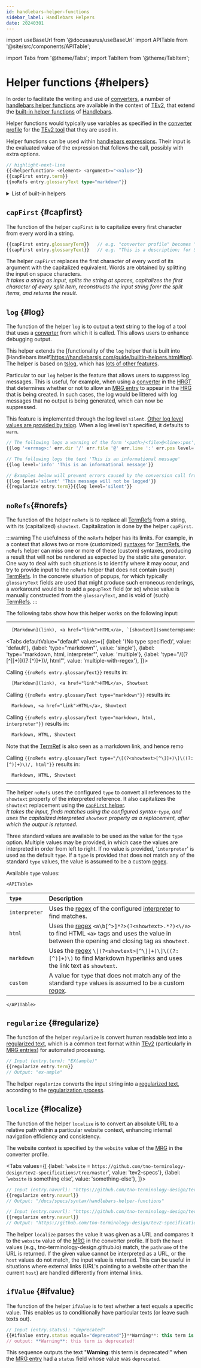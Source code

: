 ```yaml
---
id: handlebars-helper-functions
sidebar_label: Handlebars Helpers
date: 20240301
---
```


import useBaseUrl from '@docusaurus/useBaseUrl'
import APITable from '@site/src/components/APITable';

import Tabs from '@theme/Tabs';
import TabItem from '@theme/TabItem';

# Helper functions {#helpers}

In order to facilitate the writing and use of [converters](@), a number of [handlebars helper functions](https://handlebarsjs.com/guide/expressions.html) are available in the context of [TEv2](@), that extend the [built-in helper functions](https://handlebarsjs.com/guide/builtin-helpers.html) of [Handlebars](https://handlebarsjs.com/guide/#what-is-handlebars). 

Helper functions would typically use variables as specified in the [converter profile](converter-profile#object-spec@) for the [TEv2 tool](@) that they are used in.

Helper functions can be used within [handlebars expressions](https://handlebarsjs.com/guide/expressions.html). Their input is the evaluated value of the expression that follows the call, possibly with extra options.

```ts title="helper function syntax format"
// highlight-next-line
{{<helperfunction> <element> <argument>="<value>"}}
{{capFirst entry.term}}
{{noRefs entry.glossaryText type="markdown"}}
```
<details>
  <summary>List of built-in helpers</summary>

Here is a summary of the handlebar helpers that can always be used; you can click on the helper to navigate to a more detailed description of how they work (with examples):

| Helper | Functional summary |
| :----- | :----------------- |
| [`#if`](https://handlebarsjs.com/guide/builtin-helpers.html#if)         | conditionally render a text block. |
| [`#unless`](https://handlebarsjs.com/guide/builtin-helpers.html#unless) | this is the inverse of `#if`. |
| [`#each`](https://handlebarsjs.com/guide/builtin-helpers.html#each)     | Iterates over a list of elements. Inside the block, you can use `this` to reference the element being iterated over. |
| [`#with`](https://handlebarsjs.com/guide/builtin-helpers.html#with)     | Enables you to change the evaluation context of template-parts. |
| [`lookup`](https://handlebarsjs.com/guide/builtin-helpers.html#lookup) | Allows for dynamic parameter resolution using Handlebars variables. |

</details>

## `capFirst` {#capfirst}

The function of the helper `capFirst` is to capitalize every first character from every word in a string.

```ts title="Examples for 'capFirst'"
{{capFirst entry.glossaryTerm}}   // e.g. "converter profile" becomes "Converter Profile"
{{capFirst entry.glossaryText}}   // e.g. "This is a description; for SOME TERM" becomes "This Is A Description; For SOME TERM"
```

The helper `capFirst` replaces the first character of every word of its argument with the capitalized equivalent. 
Words are obtained by splitting the input on space characters.<br/>
*It takes a string as input, splits the string at spaces, capitalizes the first character of every split item,
reconstructs the input string fomr the split items, and returns the result.*

## `log` {#log}

The function of the helper `log` is to output a text string to the log of a tool that uses a [converter](@) from which it is called. This allows users to enhance debugging output.

This helper extends the [functionality of the `log` helper that is built into [Handlebars itself]https://handlebarsjs.com/guide/builtin-helpers.html#log). The helper is based on [tslog](https://tslog.js.org), which has [lots of other features](https://tslog.js.org/#/?id=all-features).

Particular to our `log` helper is the feature that allows users to suppress log messages. This is useful, for example, when using a [converter](@) in the [HRGT](@) that determines whether or not to allow an [MRG entry](@) to appear in the [HRG](@) that is being created. In such cases, the log would be littered with log messages that no output is being generated, which can now be suppressed.

This feature is implemented through the log level `silent`. [Other log level values are provided by tslog](https://tslog.js.org/#/?id=default-log-level). When a log level isn't specified, it defaults to `warn`.

```ts title="Examples for 'log'"
// The following logs a warning of the form '<path>/<file>@<line>:pos', which specifies where an error occurred.
{{log '<errmsg>:' err.dir '/' err.file '@' err.line ':' err.pos level='warn'}}"

// The following logs the text 'This is an informational message'
{{log level='info' 'This is an informational message'}}

// Examples below will prevent errors caused by the conversion call from being logged
{{log level='silent' 'This message will not be logged'}}
{{regularize entry.term}}{{log level='silent'}}
```

## `noRefs`{#norefs}

The function of the helper `noRefs` is to replace all [TermRefs](@) from a string, with its (capitalized) `showtext`. Capitalization is done by the helper `capFirst`.

:::warning
The usefulness of the `noRefs` helper has its limits.
For example, in a context that allows two or more (customized) [syntaxes](/docs/specs/syntax/term-refs) for [TermRefs](@), the `noRefs` helper can miss one or more of these (custom) syntaxes, producing a result that will not be rendered as expected by the static site generator.
One way to deal with such situations is to identify where it may occur, and try to provide input to the `noRefs` helper that does not contain (such) [TermRefs](@).
In the concrete situation of popups, for which typically `glossaryText` fields are used that might produce such erroneous renderings, a workaround would be to add a `popupText` field (or so) whose value is manually constructed from the `glossaryText`, and is void of (such) [TermRefs](@).
:::

The following tabs show how this helper works on the following input:

-----

``` txt
  [Markdown](link), <a href="link">HTML</a>, `[showtext](someterm@somescope)`
```

<Tabs
  defaultValue="default"
  values={[
    {label: '(No type specified)',                                 value: 'default'},
    {label: 'type="markdown"',                                     value: 'single'},
    {label: 'type="markdown, html, interpreter"',                  value: 'multiple'},
    {label: 'type="/\[(?<showtext>[^\]]+)\]\((?:[^)]+)\)/, html"', value: 'multiple-with-regex'},
  ]}>

<TabItem value="default">

Calling `{{noRefs entry.glossaryText}}` results in:

``` txt
  [Markdown](link), <a href="link">HTML</a>, Showtext
```

</TabItem>

<TabItem value="single">

Calling `{{noRefs entry.glossaryText type="markdown"}}` results in:

```txt
  Markdown, <a href="link">HTML</a>, Showtext
```

</TabItem>

<TabItem value="multiple">

Calling `{{noRefs entry.glossaryText type="markdown, html, interpreter"}}` results in:

```txt
  Markdown, HTML, Showtext
```

Note that the [TermRef](@) is also seen as a markdown link, and hence remo

</TabItem>

<TabItem value="multiple-with-regex">

Calling `{{noRefs entry.glossaryText type="/\[(?<showtext>[^\]]+)\]\((?:[^)]+)\)/, html"}}` results in:

```txt
  Markdown, HTML, Showtext
```

</TabItem>

</Tabs>

-----

The helper `noRefs` uses the configured `type` to convert all references to the `showtext` property of the interpreted reference.
It also capitalizes the `showtext` replacement using the [`capFirst` helper](#capfirst).<br/>
*It takes the input, finds matches using the configured syntax-`type`, and uses the capitalized interpreted `showtext` property as a replacement, after which the output is returned.*

Three standard values are available to be used as the value for the `type` option. Multiple values may be provided, in which case the values are interpreted in order from left to right. If no value is provided, '`interpreter`' is used as the default `type`. If a `type` is provided that does not match any of the standard `type` values, the value is assumed to be a custom [regex](@).

Available `type` values:

```mdx-code-block
<APITable>
```

| `type`        | Description |
| :------------ | :---------- |
| `interpreter` | Uses the [regex](@) of the configured [interpreter](#interpreter) to find matches. |
| `html`        | Uses the [regex](@) `<a\b[^>]*?>(?<showtext>.*?)<\/a>` to find HTML `<a>` tags and uses the value in between the opening and closing tag as `showtext`. |
| `markdown`    | Uses the [regex](@) `\[(?<showtext>[^\]]+)\]\((?:[^)]+)\)` to find Markdown hyperlinks and uses the link text as `showtext`. |
| `custom`      | A value for `type` that does not match any of the standard `type` values is assumed to be a custom [regex](@). |

```mdx-code-block
</APITable>
```

## `regularize` {#regularize}

The function of the helper `regularize` is convert human readable text into a [regularized text](@), which is a common text format within [TEv2](@) (particularly in [MRG entries](@)) for automated processing.

```ts title="Examples for 'Regularize'"
// Input (entry.term): "EX(ample)"
{{regularize entry.term}}
// Output: "ex-ample"
```
The helper `regularize` converts the input string into a [regularized text](@), according to the [regularization process](regularized-text#regularization-process@).

## `localize` {#localize}

The function of the helper `localize` is to convert an absolute URL to a relative path within a particular website context, enhancing internal navigation efficiency and consistency.

The website context is specified by the `website` value of the [MRG](@) in the converter profile.

<Tabs
  values={[
    {label: '`website` = `https://github.com/tno-terminology-design/tev2-specifications/tree/master`', value: 'tev2-specs'},
    {label: '`website` is something else', value: 'something-else'},
  ]}>

<TabItem value="tev2-specs">

```ts title="Examples for 'localize'"
// Input (entry.navurl): "https://github.com/tno-terminology-design/tev2-specifications/tree/master/docs/specs/syntax/handlebars-helper-functions"
{{regularize entry.navurl}}
// Output: "/docs/specs/syntax/handlebars-helper-functions"
```

</TabItem>

<TabItem value="something-else">

```ts title="Examples for 'localize'"
// Input (entry.navurl): "https://github.com/tno-terminology-design/tev2-specifications/tree/master/docs/specs/syntax/handlebars-helper-functions"
{{regularize entry.navurl}}
// Output: "https://github.com/tno-terminology-design/tev2-specifications/tree/master/docs/specs/syntax/handlebars-helper-functions"
```

</TabItem>

</Tabs>

The helper `localize` parses the value it was given as a URL and compares it to the `website` value of the [MRG](@) in the converter profile. If both the `host` values (e.g., tno-terminology-design.github.io) match, the `pathname` of the URL is returned. If the given value cannot be interpreted as a URL, or the `host` values do not match, the input value is returned. This can be useful in situations where external links (URL's pointing to a website other than the current `host`) are handled differently from internal links.

## `ifValue` {#ifvalue}

The function of the helper `ifValue` is to test whether a text equals a specific value. This enables us to conditionally have particular texts (or leave such texts out).

```ts title="Examples for 'ifValue'"
// Input (entry.status): "deprecated"
{{#ifValue entry.status equals="deprecated"}}**Warning**: this term is deprecated!{{/ifValue}}
// output: **Warning**: this term is deprecated!
```
This sequence outputs the text "**Warning**: this term is deprecated!" when the [MRG entry](@) had a `status` field whose value was `deprecated`.
